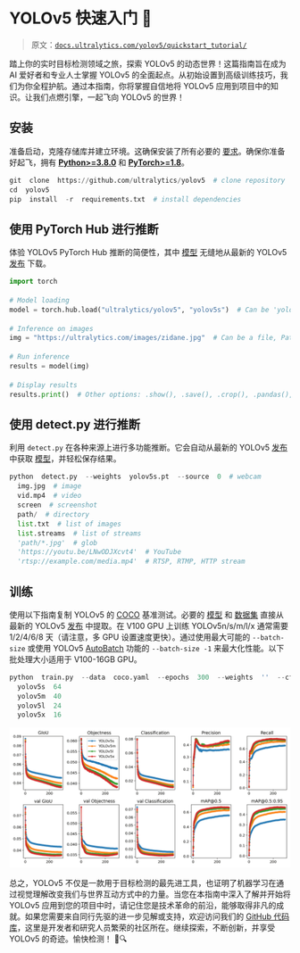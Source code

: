 # YOLOv5 快速入门 🚀

> 原文：[`docs.ultralytics.com/yolov5/quickstart_tutorial/`](https://docs.ultralytics.com/yolov5/quickstart_tutorial/)

踏上你的实时目标检测领域之旅，探索 YOLOv5 的动态世界！这篇指南旨在成为 AI 爱好者和专业人士掌握 YOLOv5 的全面起点。从初始设置到高级训练技巧，我们为你全程护航。通过本指南，你将掌握自信地将 YOLOv5 应用到项目中的知识。让我们点燃引擎，一起飞向 YOLOv5 的世界！

## 安装

准备启动，克隆存储库并建立环境。这确保安装了所有必要的 [要求](https://github.com/ultralytics/yolov5/blob/master/requirements.txt)。确保你准备好起飞，拥有 [**Python>=3.8.0**](https://www.python.org/) 和 [**PyTorch>=1.8**](https://pytorch.org/get-started/locally/)。

```py
git  clone  https://github.com/ultralytics/yolov5  # clone repository
cd  yolov5
pip  install  -r  requirements.txt  # install dependencies 
```

## 使用 PyTorch Hub 进行推断

体验 YOLOv5 PyTorch Hub 推断的简便性，其中 [模型](https://github.com/ultralytics/yolov5/tree/master/models) 无缝地从最新的 YOLOv5 [发布](https://github.com/ultralytics/yolov5/releases) 下载。

```py
import torch

# Model loading
model = torch.hub.load("ultralytics/yolov5", "yolov5s")  # Can be 'yolov5n' - 'yolov5x6', or 'custom'

# Inference on images
img = "https://ultralytics.com/images/zidane.jpg"  # Can be a file, Path, PIL, OpenCV, numpy, or list of images

# Run inference
results = model(img)

# Display results
results.print()  # Other options: .show(), .save(), .crop(), .pandas(), etc. 
```

## 使用 detect.py 进行推断

利用 `detect.py` 在各种来源上进行多功能推断。它会自动从最新的 YOLOv5 [发布](https://github.com/ultralytics/yolov5/releases) 中获取 [模型](https://github.com/ultralytics/yolov5/tree/master/models)，并轻松保存结果。

```py
python  detect.py  --weights  yolov5s.pt  --source  0  # webcam
  img.jpg  # image
  vid.mp4  # video
  screen  # screenshot
  path/  # directory
  list.txt  # list of images
  list.streams  # list of streams
  'path/*.jpg'  # glob
  'https://youtu.be/LNwODJXcvt4'  # YouTube
  'rtsp://example.com/media.mp4'  # RTSP, RTMP, HTTP stream 
```

## 训练

使用以下指南复制 YOLOv5 的 [COCO](https://github.com/ultralytics/yolov5/blob/master/data/scripts/get_coco.sh) 基准测试。必要的 [模型](https://github.com/ultralytics/yolov5/tree/master/models) 和 [数据集](https://github.com/ultralytics/yolov5/tree/master/data) 直接从最新的 YOLOv5 [发布](https://github.com/ultralytics/yolov5/releases) 中提取。在 V100 GPU 上训练 YOLOv5n/s/m/l/x 通常需要 1/2/4/6/8 天（请注意，多 GPU 设置速度更快）。通过使用最大可能的 `--batch-size` 或使用 YOLOv5 [AutoBatch](https://github.com/ultralytics/yolov5/pull/5092) 功能的 `--batch-size -1` 来最大化性能。以下批处理大小适用于 V100-16GB GPU。

```py
python  train.py  --data  coco.yaml  --epochs  300  --weights  ''  --cfg  yolov5n.yaml  --batch-size  128
  yolov5s  64
  yolov5m  40
  yolov5l  24
  yolov5x  16 
```

![YOLO 训练曲线](img/1b5bdcf7cdb22553a4e2161fb0110304.png)

总之，YOLOv5 不仅是一款用于目标检测的最先进工具，也证明了机器学习在通过视觉理解改变我们与世界互动方式中的力量。当您在本指南中深入了解并开始将 YOLOv5 应用到您的项目中时，请记住您是技术革命的前沿，能够取得非凡的成就。如果您需要来自同行先驱的进一步见解或支持，欢迎访问我们的 [GitHub 代码库](https://github.com/ultralytics/yolov5)，这里是开发者和研究人员繁荣的社区所在。继续探索，不断创新，并享受 YOLOv5 的奇迹。愉快检测！ 🌠🔍
